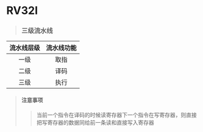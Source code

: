 # RV32I 

> ### 三级流水线 
|流水线层级|流水线功能|
|:----:  |:----:    |
|一级     |    取指  |
|二级     |    译码  |
|三级     |    执行  |
> #### 注意事项
>> 当前一个指令在译码的时候读寄存器下一个指令在写寄存器，则直接把写寄存器的数据同给前一条读和直接写入寄存器